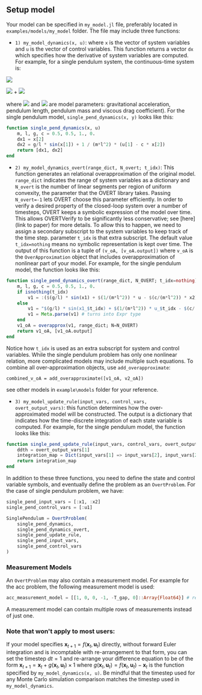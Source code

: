 ## Setup model
Your model can be specified in `my_model.jl` file, preferably located in `examples/models/my_model` folder. The file may include three functions:
- `1) my_model_dynamics(x, u)`: where `x` is the vector of system variables and `u` is the vector of control variables. This function returns a vector `dx` which specifies how the derivative of system variables are computed. For example, for a single pendulum system, the continuous-time system is:

<img src="https://render.githubusercontent.com/render/math?math=\dot{x}_1 = x_2">

<img src="https://render.githubusercontent.com/render/math?math=\dot{x}_2 = \frac{g}{l} \sin(x_1)"> +
<img src="https://render.githubusercontent.com/render/math?math=\frac{u_1 - c x_2}{ml^2}">

where
<img src="https://render.githubusercontent.com/render/math?math=g, l, m">  and
<img src="https://render.githubusercontent.com/render/math?math=c"> are model parameters: gravitational acceleration, pendulum length, pendulum mass and viscous drag coefficient). For the single pendulum model, `single_pend_dynamics(x, y)` looks like this:

```julia
function single_pend_dynamics(x, u)
    m, l, g, c = 0.5, 0.5, 1., 0.
    dx1 = x[2]
    dx2 = g/l * sin(x[1]) + 1 / (m*l^2) * (u[1] - c * x[2])
    return [dx1, dx2]
end
```

- `2) my_model_dynamics_overt(range_dict, N_overt; t_idx)`: This function generates an relational overapproximation of the original model. `range_dict` indicates the range of system variables as a dictionary and `N_overt` is the number of linear segments per region of uniform convexity, the parameter that the OVERT library takes. Passing `N_overt=-1` lets OVERT choose this parameter efficiently.
In order to verify a desired property of the closed-loop system over
a number of timesteps, OVERT keeps a symbolic expression of the model over time. This allows OVERTVerify to be significantly less conservative; see [here](link to paper) for more details. To allow this to happen, we need to assign a secondary subscript to the system variables to keep track of the time step. parameter `t_idx` is that extra subscript. The default value `t_idx=nothing` means no symbolic representation is kept over time. The output of this function is a tuple of `(v_oA, [v_oA.output])` where `v_oA` is the `OverApproximation` object that includes overapproximation of nonlinear part of your model. For example, for the single pendulum model, the function looks like this:
```julia
function single_pend_dynamics_overt(range_dict, N_OVERT; t_idx=nothing)
    m, l, g, c = 0.5, 0.5, 1., 0.
    if isnothing(t_idx)
        v1 = :($(g/l) * sin(x1) + $(1/(m*l^2)) * u - $(c/(m*l^2)) * x2)
    else
        v1 = "$(g/l) * sin(x1_$t_idx) + $(1/(m*l^2)) * u_$t_idx - $(c/(m*l^2)) * x2_$t_idx"
        v1 = Meta.parse(v1) # turns into Expr type
    end
    v1_oA = overapprox(v1, range_dict; N=N_OVERT)
    return v1_oA, [v1_oA.output]
end
```
Notice how `t_idx` is used as an extra subscript for system and control variables. While the single pendulum problem has only one nonlinear relation, more complicated models may include multiple such equations. To combine all over-approximation objects, use `add_overapproximate`:
```
combined_v_oA = add_overapproximate([v1_oA, v2_oA])
```
see other models in `example\models` folder for your reference.

- `3) my_model_update_rule(input_vars, control_vars, overt_output_vars)`: this function determines how the over-approximated model will be constructed. The output is a dictionary that indicates how the time-discrete integration of each state variable is computed.
For example, for the single pendulum model, the function looks like this:
```julia
function single_pend_update_rule(input_vars, control_vars, overt_output_vars)
    ddth = overt_output_vars[1]
    integration_map = Dict(input_vars[1] => input_vars[2], input_vars[2] => ddth)
    return integration_map
end
```

In addition to these three functions, you need to define the state and control variable symbols, and eventually define the problem as an `OvertProblem`. For the case of single pendulum problem, we have:
```julia
single_pend_input_vars = [:x1, :x2]
single_pend_control_vars = [:u1]

SinglePendulum = OvertProblem(
    single_pend_dynamics,
    single_pend_dynamics_overt,
    single_pend_update_rule,
    single_pend_input_vars,
    single_pend_control_vars
)
```

### Measurement Models
An `OvertProblem` may also contain a measurement model. For example for the acc problem, the following measurement model is used:
```julia
acc_measurement_model = [[1, 0, 0, -1, -T_gap, 0]::Array{Float64}] # relative distance  - v_ego*Tgap 
```
A measurement model can contain multiple rows of measurements instead of just one.

### Note that won't apply to most users: 

If your model specifies $\textbf{x}_{t+1} = f(\textbf{x}_t, \textbf{u}_t)$ directly, without forward Euler integration and is incomptable with re-arrangement to that form, you can set the timestep $dt=1$ and re-arrange your difference equation to be of the form $\textbf{x}_{t+1} = \textbf{x}_t + g(\textbf{x}_t, \textbf{u}_t)\times 1$ where  $g(\textbf{x}_t, \textbf{u}_t) = f(\textbf{x}_t, \textbf{u}_t) - \textbf{x}_t$ is the function specified by  `my_model_dynamics(x, u)`. Be mindful that the timestep used for any Monte Carlo simulation comparison matches the timestep used in `my_model_dynamics`. 
